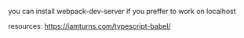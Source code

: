 you can install webpack-dev-server if you preffer to work on localhost

resources:
https://iamturns.com/typescript-babel/
